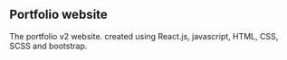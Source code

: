 
## Portfolio website

The portfolio v2 website. created using React.js, javascript, HTML, CSS, SCSS and bootstrap.

